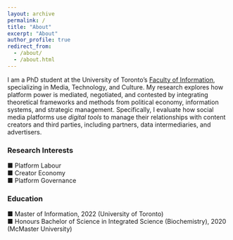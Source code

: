 ```yaml
---
layout: archive
permalink: /
title: "About"
excerpt: "About"
author_profile: true
redirect_from: 
  - /about/
  - /about.html
---
```


I am a PhD student at the University of Toronto’s [Faculty of Information](https://ischool.utoronto.ca), specializing in Media, Technology, and Culture. My research explores how platform power is mediated, negotiated, and contested by integrating theoretical frameworks and methods from political economy, information systems, and strategic management. Specifically, I evaluate how social media platforms use *digital tools* to manage their relationships with content creators and third parties, including partners, data intermediaries, and advertisers. 

### Research Interests 
■ Platform Labour <br/>
■ Creator Economy <br/>
■ Platform Governance <br/>

### Education 
■ Master of Information, 2022 (University of Toronto) <br/>
■ Honours Bachelor of Science in Integrated Science (Biochemistry), 2020 (McMaster University)<br/>
